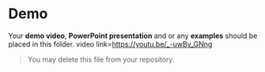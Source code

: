 # Demo
Your **demo video**, **PowerPoint presentation** and or any **examples** should be placed in this folder.
video link=https://youtu.be/_-uwBv_GNng

> You may delete this file from your repository.
